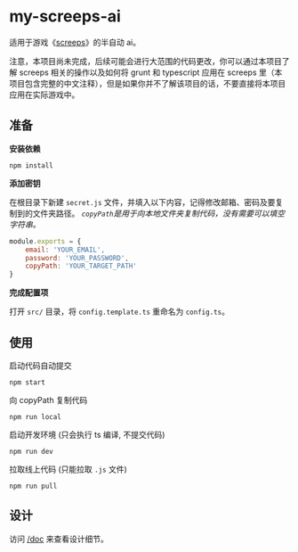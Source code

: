 # my-screeps-ai

适用于游戏《[screeps](https://screeps.com/a/#!/map)》的半自动 ai。

注意，本项目尚未完成，后续可能会进行大范围的代码更改，你可以通过本项目了解 screeps 相关的操作以及如何将 grunt 和 typescript 应用在 screeps 里（本项目包含完整的中文注释），但是如果你并不了解该项目的话，不要直接将本项目应用在实际游戏中。

## 准备

**安装依赖**

```
npm install
```

**添加密钥**

在根目录下新建 `secret.js` 文件，并填入以下内容，记得修改邮箱、密码及要复制到的文件夹路径。
*`copyPath`是用于向本地文件夹复制代码，没有需要可以填空字符串。*

```js
module.exports = {
    email: 'YOUR_EMAIL',
    password: 'YOUR_PASSWORD',
    copyPath: 'YOUR_TARGET_PATH'
}
```

**完成配置项**

打开 `src/` 目录，将 `config.template.ts` 重命名为 `config.ts`。

## 使用

启动代码自动提交

```
npm start
```

向 copyPath 复制代码

```
npm run local
```

启动开发环境 (只会执行 ts 编译, 不提交代码)

```
npm run dev
```

拉取线上代码 (只能拉取 `.js` 文件)

```
npm run pull
```

## 设计

访问 [/doc](https://github.com/HoPGoldy/my-screeps-ai/tree/master/doc) 来查看设计细节。